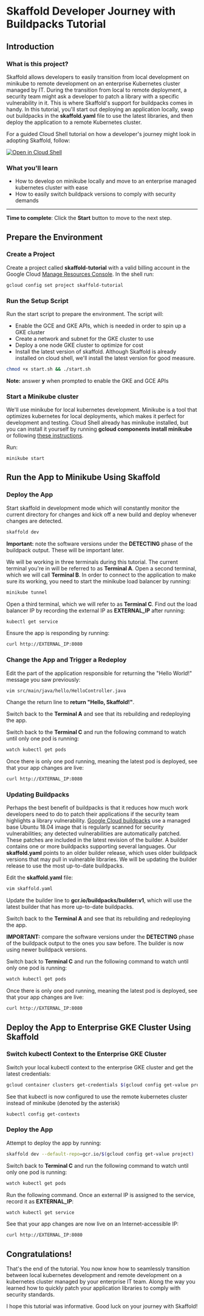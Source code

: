 # Skaffold Developer Journey with Buildpacks Tutorial

## Introduction

### What is this project?

Skaffold allows developers to easily transition from local development on minikube to remote development on an enterprise Kubernetes cluster managed by IT. During the transition from local to remote deployment, a security team might ask a developer to patch a library with a specific vulnerability in it. This is where Skaffold's support for buildpacks comes in handy. In this tutorial, you'll start out deploying an application locally, swap out buildpacks in the **skaffold.yaml** file to use the latest libraries, and then deploy the application to a remote Kubernetes cluster.

For a guided Cloud Shell tutorial on how a developer's journey might look in adopting Skaffold, follow:

[![Open in Cloud Shell](https://gstatic.com/cloudssh/images/open-btn.svg)](https://ssh.cloud.google.com/cloudshell/editor?cloudshell_git_repo=https://github.com/GoogleContainerTools/skaffold&cloudshell_workspace=examples/dev-journey-buildpacks&cloudshell_tutorial=tutorial.md)

### What you'll learn

* How to develop on minikube locally and move to an enterprise managed kubernetes cluster with ease
* How to easily switch buildpack versions to comply with security demands

___

**Time to complete**: <walkthrough-tutorial-duration duration=15></walkthrough-tutorial-duration>
Click the **Start** button to move to the next step.

## Prepare the Environment

### Create a Project
Create a project called **skaffold-tutorial** with a valid billing account in the Google Cloud [Manage Resources Console](https://console.cloud.google.com/cloud-resource-manager). In the shell run:
```bash
gcloud config set project skaffold-tutorial
```

### Run the Setup Script
Run the start script to prepare the environment. The script will:
* Enable the GCE and GKE APIs, which is needed in order to spin up a GKE cluster
* Create a network and subnet for the GKE cluster to use
* Deploy a one node GKE cluster to optimize for cost
* Install the latest version of skaffold. Although Skaffold is already installed on cloud shell, we'll install the latest version for good measure.
```bash
chmod +x start.sh && ./start.sh
```
**Note:** answer **y** when prompted to enable the GKE and GCE APIs

### Start a Minikube cluster

We'll use minikube for local kubernetes development. Minikube is a tool that optimizes kubernetes for local deployments, which makes it perfect for development and testing. Cloud Shell already has minikube installed, but you can install it yourself by running **gcloud components install minikube** or following [these instructions](https://minikube.sigs.k8s.io/docs/start/).

Run:
```bash
minikube start
```

## Run the App to Minikube Using Skaffold

### Deploy the App
Start skaffold in development mode which will constantly monitor the current directory for changes and kick off a new build and deploy whenever changes are detected.
```bash
skaffold dev
```

**Important:** note the software versions under the **DETECTING** phase of the buildpack output. These will be important later.

We will be working in three terminals during this tutorial. The current terminal you're in will be referred to as **Terminal A**. Open a second terminal, which we will call **Terminal B**. In order to connect to the application to make sure its working, you need to start the minikube load balancer by running:
```bash
minikube tunnel
```

Open a third terminal, which we will refer to as **Terminal C**. Find out the load balancer IP by recording the external IP as **EXTERNAL_IP** after running:
```bash
kubectl get service
```

Ensure the app is responding by running:
```bash
curl http://EXTERNAL_IP:8080
```

### Change the App and Trigger a Redeploy

Edit the part of the application responsible for returning the "Hello World!" message you saw previously:
```bash
vim src/main/java/hello/HelloController.java
```
Change the return line to **return "Hello, Skaffold!"**.

Switch back to the **Terminal A** and see that its rebuilding and redeploying the app.

Switch back to the **Terminal C** and run the following command to watch until only one pod is running:
```bash
watch kubectl get pods
```

Once there is only one pod running, meaning the latest pod is deployed, see that your app changes are live:
```bash
curl http://EXTERNAL_IP:8080
```

### Updating Buildpacks

Perhaps the best benefit of buildpacks is that it reduces how much work developers need to do to patch their applications if the security team highlights a library vulnerability. [Google Cloud buildpacks](https://cloud.google.com/blog/products/containers-kubernetes/google-cloud-now-supports-buildpacks) use a managed base Ubuntu 18.04 image that is regularly scanned for security vulnerabilities; any detected vulnerabilities are automatically patched. These patches are included in the latest revision of the builder. A builder contains one or more buildpacks supporting several languages. Our **skaffold.yaml** points to an older builder release, which uses older buildpack versions that may pull in vulnerable libraries. We will be updating the builder release to use the most up-to-date buildpacks.

Edit the **skaffold.yaml** file:
```bash
vim skaffold.yaml
```
Update the builder line to **gcr.io/buildpacks/builder:v1**, which will use the latest builder that has more up-to-date buildpacks.

Switch back to the **Terminal A** and see that its rebuilding and redeploying the app.

**IMPORTANT:** compare the software versions under the **DETECTING** phase of the buildpack output to the ones you saw before. The builder is now using newer buildpack versions.

Switch back to **Terminal C** and run the following command to watch until only one pod is running:
```bash
watch kubectl get pods
```

Once there is only one pod running, meaning the latest pod is deployed, see that your app changes are live:
```bash
curl http://EXTERNAL_IP:8080
```

## Deploy the App to Enterprise GKE Cluster Using Skaffold

### Switch kubectl Context to the Enterprise GKE Cluster

Switch your local kubectl context to the enterprise GKE cluster and get the latest credentials:
```bash
gcloud container clusters get-credentials $(gcloud config get-value project)-cluster --region us-central1-a
```

See that kubectl is now configured to use the remote kubernetes cluster instead of minikube (denoted by the asterisk)
```bash
kubectl config get-contexts
```

### Deploy the App

Attempt to deploy the app by running:
```bash
skaffold dev --default-repo=gcr.io/$(gcloud config get-value project)
```

Switch back to **Terminal C** and run the following command to watch until only one pod is running:
```bash
watch kubectl get pods
```

Run the following command. Once an external IP is assigned to the service, record it as **EXTERNAL_IP**:
```bash
watch kubectl get service
```

See that your app changes are now live on an Internet-accessible IP:
```bash
curl http://EXTERNAL_IP:8080
```

## Congratulations!

That's the end of the tutorial. You now know how to seamlessly transition between local kubernetes development and remote development on a kubernetes cluster managed by your enterprise IT team. Along the way you learned how to quickly patch your application libraries to comply with security standards.

I hope this tutorial was informative. Good luck on your journey with Skaffold!